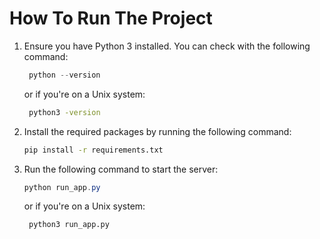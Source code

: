 # How To Run The Project

1. Ensure you have Python 3 installed. You can check with the following command:

    ```powershell
     python --version
    ```

   or if you're on a Unix system:

   ```bash
    python3 -version
    ```

2. Install the required packages by running the following command:

    ```bash
    pip install -r requirements.txt
    ```

3. Run the following command to start the server:

    ```powershell
    python run_app.py
    ```

   or if you're on a Unix system:

   ```bash
    python3 run_app.py
    ```
